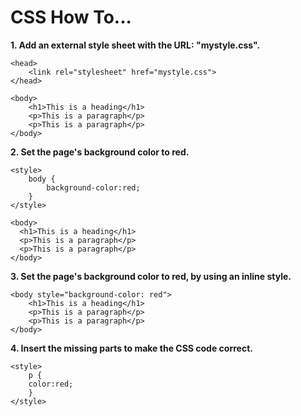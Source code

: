 # **CSS How To...**

**1. Add an external style sheet with the URL: "mystyle.css".**

```
<head>
    <link rel="stylesheet" href="mystyle.css">
</head>

<body>
    <h1>This is a heading</h1>
    <p>This is a paragraph</p>
    <p>This is a paragraph</p>
</body>
```

**2. Set the page's background color to red.**

```
<style>
    body {
        background-color:red;
    }
</style>

<body>
  <h1>This is a heading</h1>
  <p>This is a paragraph</p>
  <p>This is a paragraph</p>
</body>
```

**3. Set the page's background color to red, by using an inline style.**

```
<body style="background-color: red">
    <h1>This is a heading</h1>
    <p>This is a paragraph</p>
    <p>This is a paragraph</p>
</body>
```

**4. Insert the missing parts to make the CSS code correct.**

```
<style>
    p {
    color:red;
    }
</style>
```
